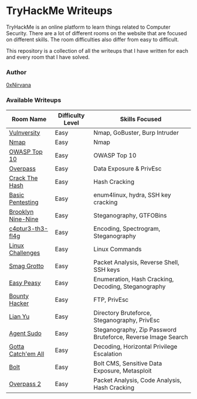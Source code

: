 # TryHackMe Writeups

TryHackMe is an online platform to learn things related to Computer Security. There are a lot of different rooms on the website that are focused on different skills. The room difficulties also differ from easy to difficult.

This repository is a collection of all the writeups that I have written for each and every room that I have solved.

### Author
[0xNirvana](https://tryhackme.com/p/0xNirvana)

### Available Writeups
| Room Name | Difficulty Level | Skills Focused |
|-----------|------------------|----------------|
|[Vulnversity](./Vulnversity/vulnversity_writeup.md)|Easy|Nmap, GoBuster, Burp Intruder|
|[Nmap](./Nmap/nmap_writeup.md)|Easy|Nmap|
|[OWASP Top 10](./OWASP_Top_10/writeup.md)|Easy|OWASP Top 10|
|[Overpass](./Overpass/overpass.md)|Easy|Data Exposure & PrivEsc|
|[Crack The Hash](./CrackTheHash/crackthehash.md)|Easy|Hash Cracking|
|[Basic Pentesting](./BasicPentesting/basicpentesting.md)|Easy|enum4linux, hydra, SSH key cracking|
|[Brooklyn Nine-Nine](./Brooklyn99/brooklyn99.md)|Easy|Steganography, GTFOBins|
|[c4ptur3-th3-fl4g](./c4ptur3-th3-fl4g/capturetheflag.md)|Easy|Encoding, Spectrogram, Steganography|
|[Linux Challenges](./LinuxChallenges/linuxchallenges.md)|Easy|Linux Commands|
|[Smag Grotto](./SmagGrotto/smaggrotto.md)|Easy|Packet Analysis, Reverse Shell, SSH keys|
|[Easy Peasy](./EasyPeasy/easypeasy.md)|Easy|Enumeration, Hash Cracking, Decoding, Steganography|
|[Bounty Hacker](./bountyHacker/bountyhacker.md)|Easy|FTP, PrivEsc|
|[Lian Yu](./lianYu/lianyu.md)|Easy|Directory Bruteforce, Steganography, PrivEsc|
|[Agent Sudo](./agentSudo/agentsudo.md)|Easy|Steganography, Zip Password Bruteforce, Reverse Image Search|
|[Gotta Catch'em All](./gottaCatchEmAll/gottacatchemall.md)|Easy|Decoding, Horizontal Privilege Escalation|
|[Bolt](./bolt/bolt.md)|Easy|Bolt CMS, Sensitive Data Exposure, Metasploit|
|[Overpass 2](./overpass2/overpass2.md)|Easy|Packet Analysis, Code Analysis, Hash Cracking|


